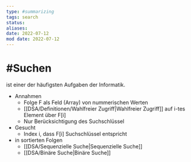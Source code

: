 ```yaml
---
type: #summarizing 
tags: search 
status: 
aliases: 
date: 2022-07-12
mod date: 2022-07-12
---
```

# #Suchen
ist einer der häufigsten Aufgaben der Informatik.
- Annahmen
	- Folge F als Feld (Array) von nummerischen Werten
	- [[DSA/Definitionen/Wahlfreier Zugriff|Wahlfreier Zugriff]] auf i-tes Element über F[i]
	- Nur Berücksichtigung des Suchschlüssel
- Gesucht
	- Index i, dass F[i] Suchschlüssel entspricht
- in sortierten Folgen
	- [[DSA/Sequenzielle Suche|Sequenzielle Suche]]
	- [[DSA/Binäre Suche|Binäre Suche]]
